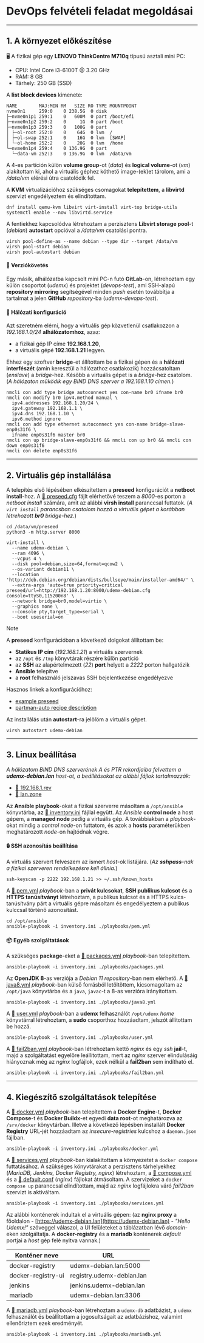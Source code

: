 # DevOps felvételi feladat megoldásai
---
## 1. A környezet előkészítése
:desktop_computer: A fizikai gép egy **LENOVO ThinkCentre M710q** típusú asztali mini PC:
- CPU: Intel Core i3-6100T @ 3.20 GHz
- RAM: 8 GB
- Tárhely: 250 GB (SSD)

A **list block devices** kimenete:
```
NAME        MAJ:MIN RM   SIZE RO TYPE MOUNTPOINT
nvme0n1     259:0    0 238.5G  0 disk 
├─nvme0n1p1 259:1    0   600M  0 part /boot/efi
├─nvme0n1p2 259:2    0     1G  0 part /boot
├─nvme0n1p3 259:3    0   100G  0 part 
│ ├─ol-root 252:0    0    64G  0 lvm  /
│ ├─ol-swap 252:1    0    16G  0 lvm  [SWAP]
│ └─ol-home 252:2    0    20G  0 lvm  /home
└─nvme0n1p4 259:4    0 136.9G  0 part 
  └─data-vm 252:3    0 136.9G  0 lvm  /data/vm
```
A 4-es partíción külön **volume group**-ot (*data*) és **logical volume**-ot (*vm*) alakítottam ki, ahol a virtuális géphez köthető image-(ek)et tárolom, ami a */data/vm* elérési útra csatolódik fel.

A **KVM** virtualizációhoz szükséges csomagokat **telepítettem**, a **libvirtd** szervizt engedélyeztem és elindítottam.
```
dnf install qemu-kvm libvirt virt-install virt-top bridge-utils
systemctl enable --now libvirtd.service
```
A fentiekhez kapcsolódva létrehoztam a perzisztens **Libvirt storage pool**-t (*debian*) **autostart** opcióval a */data/vm* csatolási pontra.
```
virsh pool-define-as --name debian --type dir --target /data/vm
virsh pool-start debian
virsh pool-autostart debian
```

#### :vertical_traffic_light: Verziókövetés
Egy másik, alhálózatba kapcsolt mini PC-n futó **GitLab**-on, létrehoztam egy külön csoportot (*udemx*) és projektet (*devops-test*), ami SSH-alapú **repository mirroring** segítségével minden *push* esetén továbbítja a tartalmat a jelen **GitHub** *repository*-ba (*udemx-devops-test*).

#### :electric_plug: Hálózati konfiguráció
Azt szeretném elérni, hogy a virtuális gép közvetlenül csatlakozzon a *192.168.1.0/24* **alhálózatomhoz**, azaz:
- a fizikai gép IP címe **192.168.1.20**,
- a virtuális gépé **192.168.1.21** legyen.

Ehhez egy szoftver **bridge**-et állítottam be a fizikai gépen és a **hálózati interfészét** (amin keresztül a hálózathoz csatlakozik) hozzácsatoltam (*enslave*) a *bridge*-hez. Később a virtuális gépet is a *bridge*-hez csatolom.
(*A hálózaton működik egy BIND DNS szerver a 192.168.1.10 címen.*)
```
nmcli con add type bridge autoconnect yes con-name br0 ifname br0
nmcli con modify br0 ipv4.method manual \
  ipv4.addresses 192.168.1.20/24 \
  ipv4.gateway 192.168.1.1 \
  ipv4.dns 192.168.1.10 \
  ipv6.method ignore
nmcli con add type ethernet autoconnect yes con-name bridge-slave-enp0s31f6 \
  ifname enp0s31f6 master br0
nmcli con up bridge-slave-enp0s31f6 && nmcli con up br0 && nmcli con down enp0s31f6
nmcli con delete enp0s31f6
```
---

## 2. Virtuális gép installálása

A telepítés első lépésében elkészítettem a **preseed** konfigurációt a **netboot install**-hoz.
A [:page_facing_up: preseed.cfg](./vm/preseed.cfg) fájlt elérhetővé teszem a *8000*-es porton a *netboot install* számára, amit az alábbi **virsh install** paranccsal futtatok.
(*A `virt install` parancsban csatolom hozzá a virtuális gépet a korábban létrehozott **br0** bridge-hez.*)
```
cd /data/vm/preseed
python3 -m http.server 8000
```

```
virt-install \
  --name udemx-debian \
  --ram 4096 \
  --vcpus 4 \
  --disk pool=debian,size=64,format=qcow2 \
  --os-variant debian11 \
  --location 'http://deb.debian.org/debian/dists/bullseye/main/installer-amd64/' \
  --extra-args 'auto=true priority=critical preseed/url=http://192.168.1.20:8000/udemx-debian.cfg console=ttyS0,115200n8' \
  --network bridge=br0,model=virtio \
  --graphics none \
  --console pty,target_type=serial \
  --boot useserial=on
```

> [!note]
> A **preseed** konfigurációban a következő dolgokat állítottam be:
> - **Statikus IP cím** (*192.168.1.21*) a virtuális szervernek
> - az `/opt` és `/tmp` könyvtárak részére külön partíció
> - az **SSH** az alapértelmezett (*22*) **port** helyett a *2222* porton hallgatózik
> - **Ansible** telepítve
> - a **root** felhasználó jelszavas SSH bejelentkezése engedélyezve
>
> Hasznos linkek a konfigurációhoz:
> - [example preseed](https://www.debian.org/releases/bullseye/example-preseed.txt)
> - [partman-auto recipe description](https://github.com/xobs/debian-installer/blob/master/doc/devel/partman-auto-recipe.txt)

Az installálás után **autostart**-ra jelölöm a virtuális gépet.
```
virsh autostart udemx-debian
```

---

## 3. Linux beállítása

*A hálózatom BIND DNS szerverének A és PTR rekordjaiba felvettem a **udemx-debian.lan** host-ot, a beállításokat az alábbi fájlok tartalmazzák:*
- [:page_facing_up: 192.168.1.rev](./named/192.168.1.rev)
- [:page_facing_up: lan.zone](./named/lan.zone)

Az **Ansible playbook**-okat a fizikai szerverre másoltam a `/opt/ansible` könyvtárba, az [:page_facing_up: inventory.ini](./ansible/inventory.ini) fájllal együtt.
Az *Ansible* **control node** a host gépem, a **managed node** pedig a virtuális gép.
A továbbiakban a *playbook*-okat mindig a *control node*-on futtatom, és azok a **hosts** paraméterükben meghatározott *node*-on hajtódnak végre.

#### :lock: SSH azonosítás beállítása

A virtuális szervert felveszem az ismert *host*-ok listájára. (*Az **sshpass**-nak a fizikai szerveren rendelkezésre kell állnia.*)
```
ssh-keyscan -p 2222 192.168.1.21 >> ~/.ssh/known_hosts
```

A [:page_facing_up: pem.yml](./ansible/playbooks/pem.yml) *playbook*-ban a **privát kulcsokat**, **SSH publikus kulcsot** és a **HTTPS tanúsítványt** létrehoztam, a publikus kulcsot és a HTTPS kulcs-tanúsítvány párt a virtuális gépre másoltam és engedélyeztem a publikus kulccsal történő azonosítást.
```
cd /opt/ansible
ansible-playbook -i inventory.ini ./playbooks/pem.yml
```

#### :package: Egyéb szolgáltatások

A szükséges **package**-eket a [:page_facing_up: packages.yml](./ansible/playbooks/packages.yml) *playbook*-ban telepítettem.
```
ansible-playbook -i inventory.ini ./playbooks/packages.yml
```

Az **OpenJDK 8**-as verziója a *Debian 11 repository*-ban nem elérhető.
A [:page_facing_up: java8.yml](./ansible/playbooks/java8.yml) *playbook*-ban külső forrásból letöltöttem, kicsomagoltam az `/opt/java` könyvtárba és a `java`, `javac`-t a 8-as verzióra irányítottam.
```
ansible-playbook -i inventory.ini ./playbooks/java8.yml
```

A [:page_facing_up: user.yml](./ansible/playbooks/user.yml) *playbook*-ban a **udemx** felhasználót `/opt/udemx` *home* könyvtárral létrehoztam, a **sudo** csoporthoz hozzáadtam, jelszót állítottam be hozzá.
```
ansible-playbook -i inventory.ini ./playbooks/user.yml
```

A [:page_facing_up: fail2ban.yml](./ansible/playbooks/fail2ban.yml) *playbook*-ban létrehoztam kettő *nginx* és egy *ssh* **jail**-t, majd a szolgáltatást egyelőre leállítottam, mert az *nginx* szerver elindulásáig hiányoznak még az *nginx* logfájlok, ezek nélkül a **fail2ban** sem indítható el.
```
ansible-playbook -i inventory.ini ./playbooks/fail2ban.yml
```

---

## 4. Kiegészítő szolgáltatások telepítése
A [:page_facing_up: docker.yml](./ansible/playbooks/docker.yml) *playbook*-ban telepítettem a **Docker Engine**-t, **Docker Compose**-t és **Docker Buildx**-et egyedi **data root**-ot meghatározva az `/srv/docker` könyvtárban.
Illetve a következő lépésben installált **Docker Registry** URL-jét hozzáadtam az *insecure-registries* kulcshoz a `daemon.json` fájlban.
```
ansible-playbook -i inventory.ini ./playbooks/docker.yml
```

A [:page_facing_up: services.yml](./ansible/playbooks/services.yml) *playbook*-ban kialakítottam a környezetet a `docker compose` futtatásához. A szükséges könyvtárakat a perzisztens tárhelyekhez (*MariaDB, Jenkins, Docker Registry, nginx*) létrehoztam, a [:page_facing_up: compose.yml](./docker/compose.yml) és a [:page_facing_up: default.conf](./nginx/default.conf) (*nginx*) fájlokat átmásoltam. A szervizeket a `docker compose up` paranccsal elindítottam, majd az *nginx* logfájlokra váró *fail2ban* szervizt is aktiváltam.
```
ansible-playbook -i inventory.ini ./playbooks/services.yml
```
Az alábbi konténerek indultak el a virtuális gépen:
(az **nginx proxy** a főoldalon - [https://udemx-debian.lan](https://udemx-debian.lan) - *"Hello Udemx!"* szöveggel válaszol, a UI felületeket a táblázatban lévő *domain*-eken szolgáltatja. A **docker-registry** és a **mariadb** konténerek *default* portjai a *host* gép felé nyitva vannak.)

| Konténer neve      | URL                       |
| ---                | ---                       |
| docker-registry    | udemx-debian.lan:5000     |
| docker-registry-ui | registry.udemx-debian.lan |
| jenkins            | jenkins.udemx-debian.lan  |
| mariadb            | udemx-debian.lan:3306     |

A [:page_facing_up: mariadb.yml](./ansible/playbooks/mariadb.yml) *playbook*-ban létrehoztam a `udemx-db` adatbázist, a `udemx` felhasználót és beállítottam a jogosultságait az adatbázishoz, valamint ellenőriztem ezek eredményét.
```
ansible-playbook -i inventory.ini ./playbooks/mariadb.yml
```

